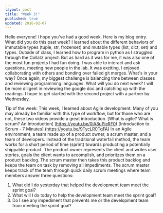 ```yaml
---
layout: post
title: "Week 3!"
published: true
updated: 2016-02-07
---
```


Hello everyone!
I hope you've had a good week. Here is my blog entry.
What did you do this past week?
	I learned about the different behaviors of immutable types (tuple, str, frozenset) and mutable types (list, dict, set) and types. Outside of class, I learned how to program in python as I struggled through the Collatz project. But as hard as it was for me, it was also one of the most fun projects I had fun doing. I was able to interact and ask questions, meeting new people in the lab. It was exciting. I enjoyed collaborating with others and bonding over failed git merges.
What's in your way?
	Once again, my biggest challenge is balancing time between classes and reviewing programming languages. 
What will you do next week?
	I will be more diligent in reviewing the google doc and catching up with the readings. I hope to get started with the second project with a partner by Wednesday. 

Tip of the week: 
This week, I learned about Agile development. Many of you may already be familiar with this type of workflow, but for those who are not, these two videos provide a great introduction.
[What is agile? What is scrum? An Introduction] (https://youtu.be/0iA8uPieRF0)
[Introduction to Scrum - 7 Minutes] (https://youtu.be/9TycLR0TqFA)
In an Agile environment, a team made up of a product owner, a scrum master, and a team of developers. Instead of the traditional waterfall method, the team works for a short period of time (sprint) towards producting a potentially shippable product. The product owner represents the client and writes user stories, goals the client wants to accomplish, and prioritzes them on a product backlog. The scrum master then takes this product backlog and keeps the team on task by removing all impediments. The scrum master keeps track of the team through quick daily scrum meetings where team members answer three questions:
1) What did I do yesterday that helped the development team meet the sprint goal?
2) What will I do today to help the development team meet the sprint goal?
3) Do I see any impediment that prevents me or the development team from meeting the sprint goal?
